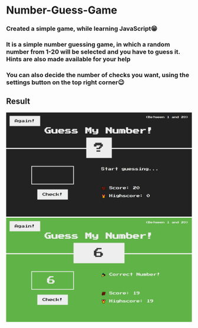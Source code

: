 # Number-Guess-Game
### Created a simple game, while learning JavaScript😁


### It is a simple number guessing game, in which a random number from 1-20 will be selected and you have to guess it. Hints are also made available for your help
### You can also decide the number of checks you want, using the settings button on the top right corner😉

## Result 
![](result1.png)
![](result2.png)
